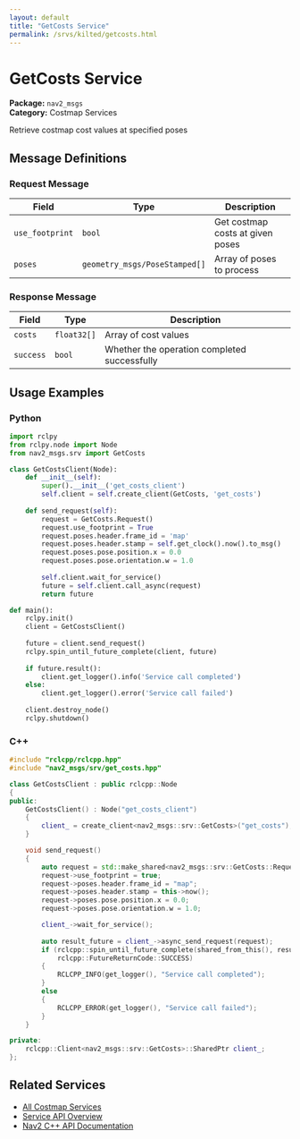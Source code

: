 ```yaml
---
layout: default
title: "GetCosts Service"
permalink: /srvs/kilted/getcosts.html
---
```


# GetCosts Service

**Package:** `nav2_msgs`  
**Category:** Costmap Services

Retrieve costmap cost values at specified poses

## Message Definitions

### Request Message

| Field | Type | Description |
|-------|------|-------------|
| `use_footprint` | `bool` | Get costmap costs at given poses |
| `poses` | `geometry_msgs/PoseStamped[]` | Array of poses to process |


### Response Message

| Field | Type | Description |
|-------|------|-------------|
| `costs` | `float32[]` | Array of cost values |
| `success` | `bool` | Whether the operation completed successfully |



## Usage Examples

### Python

```python
import rclpy
from rclpy.node import Node
from nav2_msgs.srv import GetCosts

class GetCostsClient(Node):
    def __init__(self):
        super().__init__('get_costs_client')
        self.client = self.create_client(GetCosts, 'get_costs')
        
    def send_request(self):
        request = GetCosts.Request()
        request.use_footprint = True
        request.poses.header.frame_id = 'map'
        request.poses.header.stamp = self.get_clock().now().to_msg()
        request.poses.pose.position.x = 0.0
        request.poses.pose.orientation.w = 1.0
        
        self.client.wait_for_service()
        future = self.client.call_async(request)
        return future

def main():
    rclpy.init()
    client = GetCostsClient()
    
    future = client.send_request()
    rclpy.spin_until_future_complete(client, future)
    
    if future.result():
        client.get_logger().info('Service call completed')
    else:
        client.get_logger().error('Service call failed')
        
    client.destroy_node()
    rclpy.shutdown()
```

### C++

```cpp
#include "rclcpp/rclcpp.hpp"
#include "nav2_msgs/srv/get_costs.hpp"

class GetCostsClient : public rclcpp::Node
{
public:
    GetCostsClient() : Node("get_costs_client")
    {
        client_ = create_client<nav2_msgs::srv::GetCosts>("get_costs");
    }

    void send_request()
    {
        auto request = std::make_shared<nav2_msgs::srv::GetCosts::Request>();
        request->use_footprint = true;
        request->poses.header.frame_id = "map";
        request->poses.header.stamp = this->now();
        request->poses.pose.position.x = 0.0;
        request->poses.pose.orientation.w = 1.0;

        client_->wait_for_service();
        
        auto result_future = client_->async_send_request(request);
        if (rclcpp::spin_until_future_complete(shared_from_this(), result_future) ==
            rclcpp::FutureReturnCode::SUCCESS)
        {
            RCLCPP_INFO(get_logger(), "Service call completed");
        }
        else
        {
            RCLCPP_ERROR(get_logger(), "Service call failed");
        }
    }

private:
    rclcpp::Client<nav2_msgs::srv::GetCosts>::SharedPtr client_;
};
```

## Related Services

- [All Costmap Services](/kilted/srvs/index.html#costmap-services)
- [Service API Overview](/kilted/srvs/index.html)
- [Nav2 C++ API Documentation](/kilted/html/index.html)
